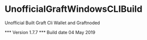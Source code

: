 # UnofficialGraftWindowsCLIBuild
Unofficial Built Graft Cli Wallet and Graftnoded

*** Version 1.7.7 *** Build date 04 May 2019
